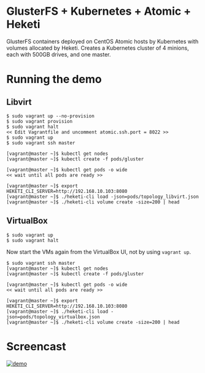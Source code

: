 # GlusterFS + Kubernetes + Atomic + Heketi
GlusterFS containers deployed on CentOS Atomic hosts by Kubernetes with volumes allocated by Heketi. Creates a Kubernetes cluster of 4 minions, each with 500GB drives, and one master.

# Running the demo

## Libvirt

```
$ sudo vagrant up --no-provision
$ sudo vagrant provision
$ sudo vagrant halt
<< Edit Vagrantfile and uncomment atomic.ssh.port = 8022 >>
$ sudo vagrant up
$ sudo vagrant ssh master

[vagrant@master ~]$ kubectl get nodes
[vagrant@master ~]$ kubectl create -f pods/gluster

[vagrant@master ~]$ kubectl get pods -o wide
<< wait until all pods are ready >>

[vagrant@master ~]$ export HEKETI_CLI_SERVER=http://192.168.10.103:8080
[vagrant@master ~]$ ./heketi-cli load -json=pods/topology_libvirt.json
[vagrant@master ~]$ ./heketi-cli volume create -size=200 | head

```

## VirtualBox 

```
$ sudo vagrant up
$ sudo vagrant halt
```

Now start the VMs again from the VirtualBox UI, not by using `vagrant up`.

```
$ sudo vagrant ssh master
[vagrant@master ~]$ kubectl get nodes
[vagrant@master ~]$ kubectl create -f pods/gluster

[vagrant@master ~]$ kubectl get pods -o wide
<< wait until all pods are ready >>

[vagrant@master ~]$ export HEKETI_CLI_SERVER=http://192.168.10.103:8080
[vagrant@master ~]$ ./heketi-cli load -json=pods/topology_virtualbox.json
[vagrant@master ~]$ ./heketi-cli volume create -size=200 | head

```

# Screencast
[![demo](https://i.vimeocdn.com/video/558837296_640.jpg)](https://vimeo.com/157537278)

